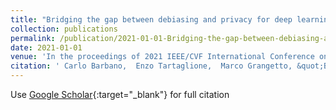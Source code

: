 ```yaml
---
title: "Bridging the gap between debiasing and privacy for deep learning"
collection: publications
permalink: /publication/2021-01-01-Bridging-the-gap-between-debiasing-and-privacy-for-deep-learning
date: 2021-01-01
venue: 'In the proceedings of 2021 IEEE/CVF International Conference on Computer Vision Workshops (ICCVW)'
citation: ' Carlo Barbano,  Enzo Tartaglione,  Marco Grangetto, &quot;Bridging the gap between debiasing and privacy for deep learning.&quot; In the proceedings of 2021 IEEE/CVF International Conference on Computer Vision Workshops (ICCVW), 2021.'
---
```

Use [Google Scholar](https://scholar.google.com/scholar?q=Bridging+the+gap+between+debiasing+and+privacy+for+deep+learning){:target="_blank"} for full citation